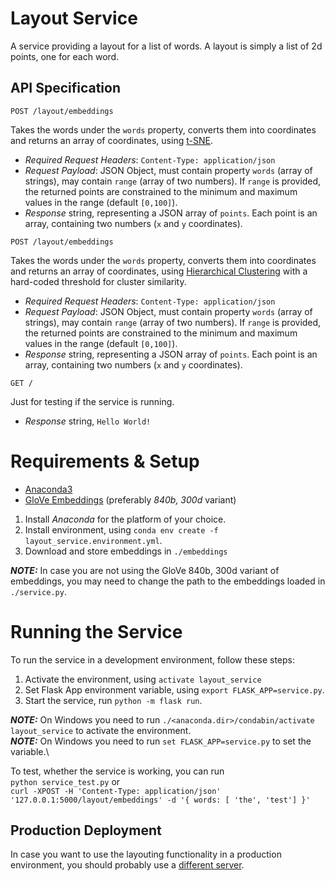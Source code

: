 # Layout Service

A service providing a layout for a list of words. 
A layout is simply a list of 2d points, one for each word.

## API Specification

`POST /layout/embeddings`

Takes the words under the `words` property, converts them into coordinates and returns an array of coordinates, using [t-SNE](https://scikit-learn.org/stable/modules/generated/sklearn.manifold.TSNE.html#examples-using-sklearn-manifold-tsne).

* _Required Request Headers_: `Content-Type: application/json`
* _Request Payload_: JSON Object, must contain property `words` (array of strings), may contain `range` (array of two numbers). If `range` is provided, the returned points are constrained to the minimum and maximum values in the range (default `[0,100]`).
* _Response_ string, representing a JSON array of `points`. Each point is an array, containing two numbers (`x` and `y` coordinates).  


`POST /layout/embeddings`

Takes the words under the `words` property, converts them into coordinates and returns an array of coordinates, using [Hierarchical Clustering](https://scikit-learn.org/stable/modules/clustering.html#hierarchical-clustering) with a hard-coded threshold for cluster similarity.

* _Required Request Headers_: `Content-Type: application/json`
* _Request Payload_: JSON Object, must contain property `words` (array of strings), may contain `range` (array of two numbers). If `range` is provided, the returned points are constrained to the minimum and maximum values in the range (default `[0,100]`).
* _Response_ string, representing a JSON array of `points`. Each point is an array, containing two numbers (`x` and `y` coordinates).  

`GET /`

Just for testing if the service is running.
* _Response_ string, `Hello World!`


# Requirements & Setup

+ [Anaconda3](https://www.anaconda.com/distribution/)
+ [GloVe Embeddings](https://nlp.stanford.edu/projects/glove/) (preferably _840b, 300d_ variant)

1. Install _Anaconda_ for the platform of your choice. 
2. Install environment, using `conda env create -f layout_service.environment.yml`. 
3. Download and store embeddings in `./embeddings`

***NOTE:*** In case you are not using the GloVe 840b, 300d variant of embeddings, you may need to change the path to the embeddings loaded in `./service.py`.

# Running the Service

To run the service in a development environment, follow these steps:

1. Activate the environment, using `activate layout_service`
2. Set Flask App environment variable, using `export FLASK_APP=service.py`.
3. Start the service, run `python -m flask run`.

***NOTE:*** On Windows you need to run `./<anaconda.dir>/condabin/activate layout_service` to activate the environment.\
***NOTE:*** On Windows you need to run `set FLASK_APP=service.py` to set the variable.\

To test, whether the service is working, you can run  
`python service_test.py` or  
`curl -XPOST -H 'Content-Type: application/json' '127.0.0.1:5000/layout/embeddings' -d '{ words: [ 'the', 'test'] }'` 

## Production Deployment

In case you want to use the layouting functionality in a production environment, you should probably use a [different server](https://flask.palletsprojects.com/en/1.1.x/deploying/#deployment). 
